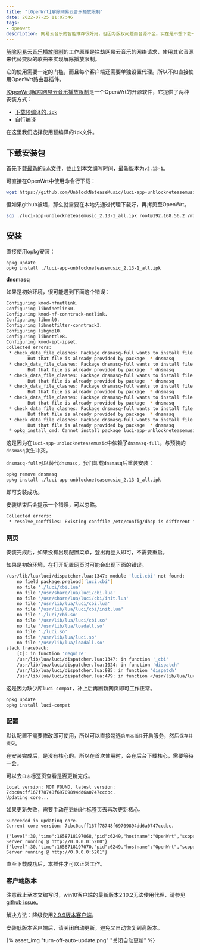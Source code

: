 ```yaml
---
title: "[OpenWrt]解除网易云音乐播放限制"
date: 2022-07-25 11:07:46
tags:
- openwrt
description: 网易云音乐的智能推荐很好用，但因为版权问题而音源不全。实在是不想下载一堆音乐app，那么可以考虑使用解除网易云音乐播放限制这个工具。
---
```

[解除网易云音乐播放限制](https://github.com/UnblockNeteaseMusic/server)的工作原理是拦劫网易云音乐的网络请求，使用其它音源来代替变灰的歌曲来实现解除播放限制。

它的使用需要一定的门槛，而且每个客户端还需要单独设置代理。所以不如直接使用OpenWrt路由器插件。

[[OpenWrt]解除网易云音乐播放限制](https://github.com/UnblockNeteaseMusic/luci-app-unblockneteasemusic)是一个OpenWrt的开源软件，它提供了两种安装方式：
- [下载预编译的`.ipk`](https://github.com/UnblockNeteaseMusic/luci-app-unblockneteasemusic/releases)
- 自行编译

在这里我们选择使用预编译的`ipk`文件。

## 下载安装包

首先下载[最新的`ipk`文件](https://github.com/UnblockNeteaseMusic/luci-app-unblockneteasemusic/releases/download/v2.13-1/luci-app-unblockneteasemusic_2.13-1_all.ipk)，截止到本文编写时间，最新版本为`v2.13-1`。

可直接在OpenWrt中使用命令行下载：
```bash
wget https://github.com/UnblockNeteaseMusic/luci-app-unblockneteasemusic/releases/download/v2.13-1/luci-app-unblockneteasemusic_2.13-1_all.ipk
```

但如果github被墙，那么就需要在本地先通过代理下载好，再拷贝至OpenWrt。
```bash
scp ./luci-app-unblockneteasemusic_2.13-1_all.ipk root@192.168.56.2:/root/
```

## 安装

直接使用opkg安装：
```bash
opkg update
opkg install ./luci-app-unblockneteasemusic_2.13-1_all.ipk
```

**dnsmasq**

如果是初始环境，很可能遇到下面这个错误：

```bash
Configuring kmod-nfnetlink.
Configuring libnfnetlink0.
Configuring kmod-nf-conntrack-netlink.
Configuring libmnl0.
Configuring libnetfilter-conntrack3.
Configuring libgmp10.
Configuring libnettle8.
Configuring kmod-ipt-ipset.
Collected errors:
 * check_data_file_clashes: Package dnsmasq-full wants to install file /etc/hotplug.d/ntp/25-dnsmasqsec
        But that file is already provided by package  * dnsmasq
 * check_data_file_clashes: Package dnsmasq-full wants to install file /etc/init.d/dnsmasq
        But that file is already provided by package  * dnsmasq
 * check_data_file_clashes: Package dnsmasq-full wants to install file /usr/lib/dnsmasq/dhcp-script.sh
        But that file is already provided by package  * dnsmasq
 * check_data_file_clashes: Package dnsmasq-full wants to install file /usr/sbin/dnsmasq
        But that file is already provided by package  * dnsmasq
 * check_data_file_clashes: Package dnsmasq-full wants to install file /usr/share/acl.d/dnsmasq_acl.json
        But that file is already provided by package  * dnsmasq
 * check_data_file_clashes: Package dnsmasq-full wants to install file /usr/share/dnsmasq/dhcpbogushostname.conf
        But that file is already provided by package  * dnsmasq
 * check_data_file_clashes: Package dnsmasq-full wants to install file /usr/share/dnsmasq/rfc6761.conf
        But that file is already provided by package  * dnsmasq
 * opkg_install_cmd: Cannot install package luci-app-unblockneteasemusic.
```

这是因为在`luci-app-unblockneteasemusic`中依赖了`dnsmasq-full`，与预装的`dnsmasq`发生冲突。

`dnsmasq-full`可以替代`dnsmasq`，我们卸载`dnsmasq`后重装安装：

```bash
opkg remove dnsmasq
opkg install ./luci-app-unblockneteasemusic_2.13-1_all.ipk
```

即可安装成功。

安装结束后会提示一个错误，可以忽略。

```bash
Collected errors:
 * resolve_conffiles: Existing conffile /etc/config/dhcp is different from the conffile in the new package. The new conffile will be placed at /etc/config/dhcp-opkg.
```

### 网页

安装完成后，如果没有出现配置菜单，登出再登入即可，不需要重启。

如果是初始环境，在打开配置网页时可能会出现下面的错误。

```bash
/usr/lib/lua/luci/dispatcher.lua:1347: module 'luci.cbi' not found:
	no field package.preload['luci.cbi']
	no file './luci/cbi.lua'
	no file '/usr/share/lua/luci/cbi.lua'
	no file '/usr/share/lua/luci/cbi/init.lua'
	no file '/usr/lib/lua/luci/cbi.lua'
	no file '/usr/lib/lua/luci/cbi/init.lua'
	no file './luci/cbi.so'
	no file '/usr/lib/lua/luci/cbi.so'
	no file '/usr/lib/lua/loadall.so'
	no file './luci.so'
	no file '/usr/lib/lua/luci.so'
	no file '/usr/lib/lua/loadall.so'
stack traceback:
	[C]: in function 'require'
	/usr/lib/lua/luci/dispatcher.lua:1347: in function '_cbi'
	/usr/lib/lua/luci/dispatcher.lua:1024: in function 'dispatch'
	/usr/lib/lua/luci/dispatcher.lua:985: in function 'dispatch'
	/usr/lib/lua/luci/dispatcher.lua:479: in function </usr/lib/lua/luci/dispatcher.lua:478>
```

这是因为缺少库`luci-compat`，补上后再刷新网页即可工作正常。

```bash
opkg update
opkg install luci-compat
```

### 配置

默认配置不需要修改即可使用，所以可以直接勾选`启用本插件`开启服务，然后`保存并提交`。

在安装完成后，是没有核心的。所以在首次使用时，会在后台下载核心，需要等待一会。

可以去`日志`标签页查看是否更新完成。

```plain text
Local version: NOT FOUND, latest version: 7cbc0acff167f78748f69709894dd6a0747ccdbc.
Updating core...
```

如果更新失败，需要手动在`更新组件`标签页去再次更新核心。

```plain text
Succeeded in updating core.
Current core version: 7cbc0acff167f78748f69709894dd6a0747ccdbc.

{"level":30,"time":1658718197068,"pid":6249,"hostname":"OpenWrt","scope":"app","msg":"HTTP Server running @ http://0.0.0.0:5200"}
{"level":30,"time":1658718197070,"pid":6249,"hostname":"OpenWrt","scope":"app","msg":"HTTPS Server running @ http://0.0.0.0:5201"}
```

直至下载成功后，本插件才可以正常工作。

### 客户端版本

注意截止至本文编写时，win10客户端的最新版本2.10.2无法使用代理，请参见[github issue](https://github.com/UnblockNeteaseMusic/server/issues/695)。

解决方法：降级使用[2.9.9版本客户端](https://d1.music.126.net/dmusic/cloudmusicsetup2.9.9.199909.exe)。

安装低版本客户端后，请关闭自动更新，避免又自动恢复到高版本。

{% asset_img "turn-off-auto-update.png" "关闭自动更新" %}
